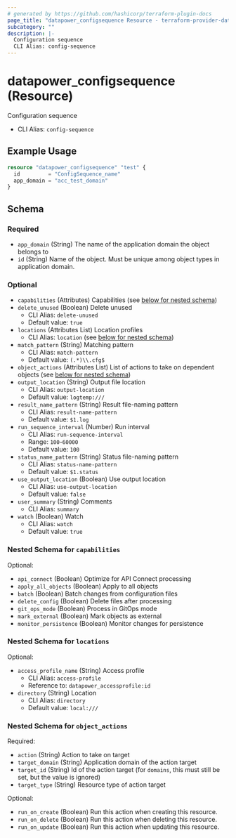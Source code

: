 ```yaml
---
# generated by https://github.com/hashicorp/terraform-plugin-docs
page_title: "datapower_configsequence Resource - terraform-provider-datapower"
subcategory: ""
description: |-
  Configuration sequence
  CLI Alias: config-sequence
---
```


# datapower_configsequence (Resource)

Configuration sequence
  - CLI Alias: `config-sequence`

## Example Usage

```terraform
resource "datapower_configsequence" "test" {
  id         = "ConfigSequence_name"
  app_domain = "acc_test_domain"
}
```

<!-- schema generated by tfplugindocs -->
## Schema

### Required

- `app_domain` (String) The name of the application domain the object belongs to
- `id` (String) Name of the object. Must be unique among object types in application domain.

### Optional

- `capabilities` (Attributes) Capabilities (see [below for nested schema](#nestedatt--capabilities))
- `delete_unused` (Boolean) Delete unused
  - CLI Alias: `delete-unused`
  - Default value: `true`
- `locations` (Attributes List) Location profiles
  - CLI Alias: `location` (see [below for nested schema](#nestedatt--locations))
- `match_pattern` (String) Matching pattern
  - CLI Alias: `match-pattern`
  - Default value: `(.*)\\.cfg$`
- `object_actions` (Attributes List) List of actions to take on dependent objects (see [below for nested schema](#nestedatt--object_actions))
- `output_location` (String) Output file location
  - CLI Alias: `output-location`
  - Default value: `logtemp:///`
- `result_name_pattern` (String) Result file-naming pattern
  - CLI Alias: `result-name-pattern`
  - Default value: `$1.log`
- `run_sequence_interval` (Number) Run interval
  - CLI Alias: `run-sequence-interval`
  - Range: `100`-`60000`
  - Default value: `100`
- `status_name_pattern` (String) Status file-naming pattern
  - CLI Alias: `status-name-pattern`
  - Default value: `$1.status`
- `use_output_location` (Boolean) Use output location
  - CLI Alias: `use-output-location`
  - Default value: `false`
- `user_summary` (String) Comments
  - CLI Alias: `summary`
- `watch` (Boolean) Watch
  - CLI Alias: `watch`
  - Default value: `true`

<a id="nestedatt--capabilities"></a>
### Nested Schema for `capabilities`

Optional:

- `api_connect` (Boolean) Optimize for API Connect processing
- `apply_all_objects` (Boolean) Apply to all objects
- `batch` (Boolean) Batch changes from configuration files
- `delete_config` (Boolean) Delete files after processing
- `git_ops_mode` (Boolean) Process in GitOps mode
- `mark_external` (Boolean) Mark objects as external
- `monitor_persistence` (Boolean) Monitor changes for persistence


<a id="nestedatt--locations"></a>
### Nested Schema for `locations`

Optional:

- `access_profile_name` (String) Access profile
  - CLI Alias: `access-profile`
  - Reference to: `datapower_accessprofile:id`
- `directory` (String) Location
  - CLI Alias: `directory`
  - Default value: `local:///`


<a id="nestedatt--object_actions"></a>
### Nested Schema for `object_actions`

Required:

- `action` (String) Action to take on target
- `target_domain` (String) Application domain of the action target
- `target_id` (String) Id of the action target (for `domains`, this must still be set, but the value is ignored)
- `target_type` (String) Resource type of action target

Optional:

- `run_on_create` (Boolean) Run this action when creating this resource.
- `run_on_delete` (Boolean) Run this action when deleting this resource.
- `run_on_update` (Boolean) Run this action when updating this resource.
